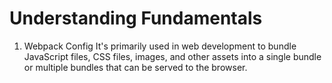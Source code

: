 # Understanding Fundamentals

1. Webpack Config
 It's primarily used in web development to bundle JavaScript files, CSS files, images, and other assets into a single bundle or multiple bundles that can be served to the browser.